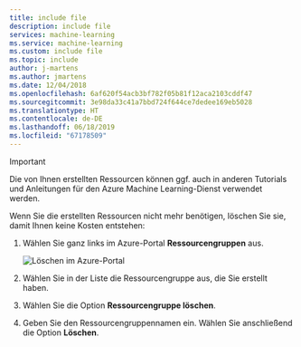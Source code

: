 ```yaml
---
title: include file
description: include file
services: machine-learning
ms.service: machine-learning
ms.custom: include file
ms.topic: include
author: j-martens
ms.author: jmartens
ms.date: 12/04/2018
ms.openlocfilehash: 6af620f54acb3bf782f05b81f12aca2103cddf47
ms.sourcegitcommit: 3e98da33c41a7bbd724f644ce7dedee169eb5028
ms.translationtype: HT
ms.contentlocale: de-DE
ms.lasthandoff: 06/18/2019
ms.locfileid: "67178509"
---
```

>[!IMPORTANT]
>Die von Ihnen erstellten Ressourcen können ggf. auch in anderen Tutorials und Anleitungen für den Azure Machine Learning-Dienst verwendet werden. 


Wenn Sie die erstellten Ressourcen nicht mehr benötigen, löschen Sie sie, damit Ihnen keine Kosten entstehen:

1. Wählen Sie ganz links im Azure-Portal **Ressourcengruppen** aus.
 
   ![Löschen im Azure-Portal](./media/aml-delete-resource-group/delete-resources.png)

1. Wählen Sie in der Liste die Ressourcengruppe aus, die Sie erstellt haben.

1. Wählen Sie die Option **Ressourcengruppe löschen**.

1. Geben Sie den Ressourcengruppennamen ein. Wählen Sie anschließend die Option **Löschen**.
